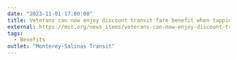 ```yaml
---
date: "2023-11-01 17:00:00"
title: Veterans can now enjoy discount transit fare benefit when tapping to ride on Monterey-Salinas Transit (MST)
external: https://mst.org/news_items/veterans-can-now-enjoy-discount-transit-fare-benefit-when-tapping-to-ride-on-monterey-salinas-transit-mst/
tags:
  - Benefits
outlet: "Monterey-Salinas Transit"
---
```

